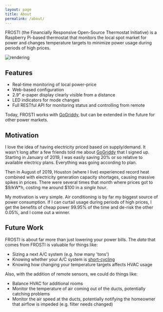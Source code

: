 ```yaml
---
layout: page
title: About
permalink: /about/
---
```


FROSTI (the Financially Responsive Open-Source Thermostat Initiative) is a
Raspberry Pi-based thermostat that monitors the local spot market for power
and changes temperature targets to minimize power usage during periods of
high prices.

![rendering](/images/enclosure_v1.png)

## Features

* Real-time monitoring of local power-price
* Web-based configuration
* 2.9" e-paper display clearly visible from a distance
* LED indicators for mode changes
* Full RESTful API for monitoring status and controlling from remote

Today, FROSTI works with [GoGriddy](https://www.gogriddy.com/), but can
be extended in the future for other power markets.

## Motivation

I love the idea of having electricity priced based on supply/demand. It wasn't
long after a few friends told me about [GoGriddy](https://www.gogriddy.com/)
that I signed up.  Starting in January of 2019, I was easily saving 20% or so
relative to available electricy plans. Everything was going according to plan.

Then in August of 2019, Houston (where I live) experienced record heat combined
with electricity generation capacity shortages, causing massive spikes in
prices.  There were several times that month where prices got to $9/kW\*h,
costing me around $100 in a *single hour*.

My motivation is very simple.  Air conditioning is by far my biggest source
of power consumption.  If I can curtail usage during periods of high prices,
I get the benefits of cheap power 99.95% of the time and de-risk the other
0.05%, and I come out a winner.

## Future Work

FROSTI is about far more than just lowering your power bills.  The *data* that
comes from FROSTI is valuable for things like:

* Sizing a next A/C system (e.g. how many 'tons')
* Knowing whether your A/C system is
  [short-cycling](https://www.google.com/search?q=what+is+short+cycling)
* Knowing how changing your temperature targets affects HVAC usage

Also, with the addition of remote sensors, we could do things like:

* Balance HVAC for additional rooms
* Monitor the temperature of air coming out of the ducts, potentially catching
  problems
* Monitor the air speed at the ducts, potentially notifying the homeowner that
  airflow is impeded (e.g. filter needs changed)
  